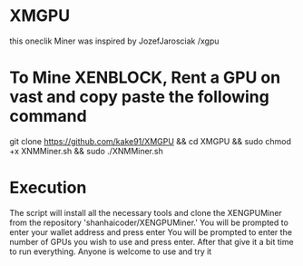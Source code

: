 # XMGPU
this oneclik Miner was inspired by JozefJarosciak /xgpu
# To Mine XENBLOCK, Rent a GPU on vast and copy paste the following command 
git clone https://github.com/kake91/XMGPU && cd XMGPU && sudo chmod +x XNMMiner.sh && sudo ./XNMMiner.sh
# Execution 
The script will install all the necessary tools and clone the XENGPUMiner from the repository 'shanhaicoder/XENGPUMiner.' 
You will be prompted to enter your wallet address and press enter
You will be prompted to enter the number of GPUs you wish to use and press enter.
After that give it a bit time to run everything. Anyone is welcome to use and try it
